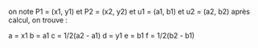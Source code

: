 on note P1 = (x1, y1) et P2 = (x2, y2) et u1 = (a1, b1) et u2 = (a2, b2)
après calcul, on trouve :

a = x1
b = a1
c = 1/2(a2 - a1)
d = y1
e = b1
f = 1/2(b2 - b1)